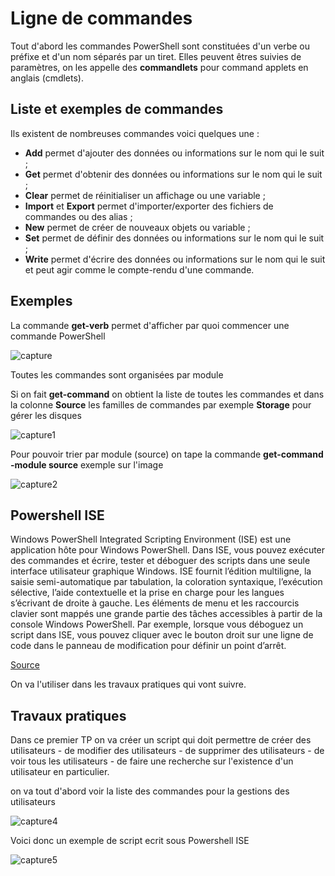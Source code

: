 # Ligne de commandes

Tout d'abord les commandes PowerShell sont constituées d'un verbe ou préfixe et d'un  nom séparés par un tiret.
Elles peuvent êtres suivies de paramètres, on les appelle des **commandlets** pour command applets en anglais (cmdlets).

## Liste et exemples de commandes 
Ils existent de nombreuses commandes voici quelques une :

* **Add** permet d'ajouter des données ou informations sur le nom qui le suit ;
* **Get** permet d'obtenir des données ou informations sur le nom qui le suit ;
* **Clear** permet de réinitialiser un affichage ou une variable ;
* **Import** et **Export** permet d'importer/exporter des fichiers de commandes ou des alias ;
* **New** permet de créer de nouveaux objets ou variable ;
* **Set** permet de définir des données ou informations sur le nom qui le suit ;
* **Write** permet d'écrire des données ou informations sur le nom qui le suit et peut agir comme le compte-rendu d'une commande.

## Exemples
La commande **get-verb** permet d'afficher par quoi commencer une commande PowerShell 

![capture](https://github.com/YasserSeryas/Linux/blob/main/Powershell%20capture/Capture.PNG)

Toutes les commandes sont organisées par module

Si on fait **get-command** on obtient la liste de toutes les commandes et dans la colonne **Source** les familles de commandes par exemple **Storage** pour gérer les disques

![capture1](https://github.com/YasserSeryas/Linux/blob/main/Powershell%20capture/capture1.png)

Pour pouvoir trier par module (source) on tape la commande **get-command -module source** exemple sur l'image 

![capture2](https://github.com/YasserSeryas/Linux/blob/main/Powershell%20capture/Capture2.PNG)

## Powershell ISE 

Windows PowerShell Integrated Scripting Environment (ISE) est une application hôte pour Windows PowerShell. Dans ISE, vous pouvez exécuter des commandes et écrire, tester et déboguer des scripts dans une seule interface utilisateur graphique Windows. ISE fournit l’édition multiligne, la saisie semi-automatique par tabulation, la coloration syntaxique, l’exécution sélective, l’aide contextuelle et la prise en charge pour les langues s’écrivant de droite à gauche. Les éléments de menu et les raccourcis clavier sont mappés une grande partie des tâches accessibles à partir de la console Windows PowerShell. Par exemple, lorsque vous déboguez un script dans ISE, vous pouvez cliquer avec le bouton droit sur une ligne de code dans le panneau de modification pour définir un point d’arrêt.

[Source](https://docs.microsoft.com/fr-fr/powershell/scripting/windows-powershell/ise/introducing-the-windows-powershell-ise?view=powershell-7.1)

On va l'utiliser dans les travaux pratiques qui vont suivre.


## Travaux pratiques
Dans ce premier TP on va créer un script qui doit permettre de créer des utilisateurs - de modifier des utilisateurs - de supprimer des utilisateurs - de voir tous les utilisateurs - de faire une recherche sur l'existence d'un utilisateur en particulier.

on va tout d'abord voir la liste des commandes pour la gestions des utilisateurs 

![capture4](https://github.com/YasserSeryas/Linux/blob/main/Powershell%20capture/Capture4.PNG)

Voici donc un exemple de script ecrit sous Powershell ISE 

![capture5](https://github.com/YasserSeryas/Linux/blob/main/Powershell%20capture/Capture5.PNG)





